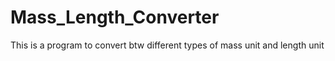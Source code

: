 # Mass_Length_Converter
This is a program to convert btw different types of mass unit and length unit
